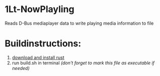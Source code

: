 # 1Lt-NowPlayling

Reads D-Bus mediaplayer data to write playing media information to file

# Buildinstructions:
1. [download and install rust](https://www.rust-lang.org/tools/install)
2. run build.sh in terminal _(don't forget to mark this file as executable if needed)_